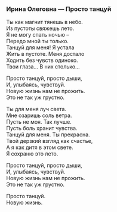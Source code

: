 ### Ирина Олеговна — Просто танцуй  

Ты как магнит тянешь в небо.  
Из пустоты свяжешь лето.  
Я не могу спать ночью –   
Передо мной ты только.  
Танцуй для меня! Я устала  
Жить в пустоте. Меня достало  
Ходить без чувств одиноко.  
Твои глаза… В них столько…  

Просто танцуй, просто дыши,  
И, улыбаясь, чувствуй.  
Новую жизнь нам не прожить.  
Это не так уж грустно.  

Ты для меня луч света.  
Мне озаришь соль ветра.  
Пусть не моя. Так лучше.  
Пусть боль хранит чувства.  
Танцуй для меня. Ты прекрасна.  
Твой дерзкий взгляд как счастье,  
А я как дитя в этом свете.  
Я сохраню это лето.  

Просто танцуй, просто дыши,  
И, улыбаясь, чувствуй.  
Новую жизнь нам не прожить.  
Это не так уж грустно.  

Просто танцуй.  
Новую жизнь.  
